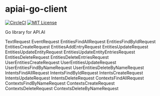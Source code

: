 # apiai-go-client

[![CircleCI](https://circleci.com/gh/mlabouardy/apiai-go-client.svg?style=svg&circle-token=1f1f702ba1cb3cb0ee1385992d5fdf2dba02ea3f)](https://circleci.com/gh/mlabouardy/apiai-go-client) [![MIT License](http://img.shields.io/badge/license-MIT-blue.svg?style=flat)](LICENSE)

Go library for API.AI

TextRequest
EventRequest
EntitiesFindAllRequest
EntitiesFindByIdRequest
EntitiesCreateRequest
EntitiesAddEntryRequest
EntitiesUpdateRequest
EntitiesUpdateEntityRequest
EntitiesUpdateEntityEntriesRequest
EntitiesDeleteRequest
EntitiesDeleteEntriesRequest
UserEntitiesCreateRequest
UserEntitiesUpdateRequest
UserEntitiesFindByNameRequest
UserEntitiesDeleteByNameRequest
IntentsFindAllRequest
IntentsFindByIdRequest
IntentsCreateRequest
IntentsUpdateRequest
IntentsDeleteRequest
ContextsFindAllRequest
ContextsFindByNameRequest
ContextsCreateRequest
ContextsDeleteRequest
ContextsDeleteByNameRequest
